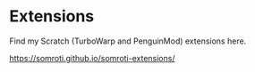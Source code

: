 # Extensions
Find my Scratch (TurboWarp and PenguinMod) extensions here.

https://somroti.github.io/somroti-extensions/
